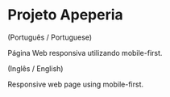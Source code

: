 # Projeto Apeperia

(Português / Portuguese)

Página Web responsiva utilizando mobile-first.


(Inglês / English)

Responsive web page using mobile-first.